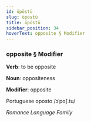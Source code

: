 ```yaml
---
id: öpöstü
slug: öpöstü
title: öpöstü
sidebar_position: 34
hoverText: opposite § Modifier
---
```


### opposite § Modifier

**Verb**: to be opposite

**Noun**: oppositeness

**Modifier**: opposite

Portuguese oposto /ɔˈpoʃ.tu/

*Romance Language Family*